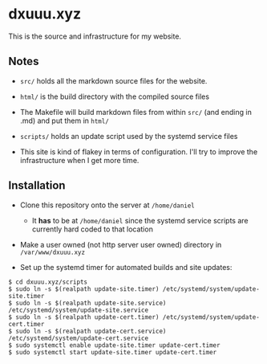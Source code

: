# dxuuu.xyz

This is the source and infrastructure for my website.

## Notes

* `src/` holds all the markdown source files for the website.

* `html/` is the build directory with the compiled source files

* The Makefile will build markdown files from within `src/` (and ending in .md)
and put them in `html/`

* `scripts/` holds an update script used by the systemd service files

* This site is kind of flakey in terms of configuration. I'll try to improve the
infrastructure when I get more time.


## Installation

* Clone this repository onto the server at `/home/daniel`
    * It **has** to be at `/home/daniel` since the systemd service scripts are
    currently hard coded to that location

* Make a user owned (not http server user owned) directory in `/var/www/dxuuu.xyz`

* Set up the systemd timer for automated builds and site updates:
```
$ cd dxuuu.xyz/scripts
$ sudo ln -s $(realpath update-site.timer) /etc/systemd/system/update-site.timer
$ sudo ln -s $(realpath update-site.service) /etc/systemd/system/update-site.service
$ sudo ln -s $(realpath update-cert.timer) /etc/systemd/system/update-cert.timer
$ sudo ln -s $(realpath update-cert.service) /etc/systemd/system/update-cert.service
$ sudo systemctl enable update-site.timer update-cert.timer
$ sudo systemctl start update-site.timer update-cert.timer
```
